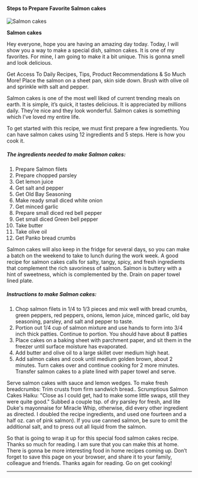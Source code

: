            

#### Steps to Prepare Favorite Salmon cakes

![Salmon cakes](https://img-global.cpcdn.com/recipes/6722785392984064/751x532cq70/salmon-cakes-recipe-main-photo.jpg)

**Salmon cakes**

Hey everyone, hope you are having an amazing day today. Today, I will show you a way to make a special dish, salmon cakes. It is one of my favorites. For mine, I am going to make it a bit unique. This is gonna smell and look delicious.

Get Access To Daily Recipes, Tips, Product Recommendations & So Much More! Place the salmon on a sheet pan, skin side down. Brush with olive oil and sprinkle with salt and pepper.

Salmon cakes is one of the most well liked of current trending meals on earth. It is simple, it’s quick, it tastes delicious. It is appreciated by millions daily. They’re nice and they look wonderful. Salmon cakes is something which I’ve loved my entire life.

To get started with this recipe, we must first prepare a few ingredients. You can have salmon cakes using 12 ingredients and 5 steps. Here is how you cook it.

##### The ingredients needed to make Salmon cakes:

1.  Prepare Salmon filets
2.  Prepare chopped parsley
3.  Get lemon juice
4.  Get salt and pepper
5.  Get Old Bay Seasoning
6.  Make ready small diced white onion
7.  Get minced garlic
8.  Prepare small diced red bell pepper
9.  Get small diced Green bell pepper
10.  Take butter
11.  Take olive oil
12.  Get Panko bread crumbs

Salmon cakes will also keep in the fridge for several days, so you can make a batch on the weekend to take to lunch during the work week. A good recipe for salmon cakes calls for salty, tangy, spicy, and fresh ingredients that complement the rich savoriness of salmon. Salmon is buttery with a hint of sweetness, which is complemented by the. Drain on paper towel lined plate.

##### Instructions to make Salmon cakes:

1.  Chop salmon filets in 1/4 to 1/3 pieces and mix well with bread crumbs, green peppers, red peppers, onions, lemon juice, minced garlic, old bay seasoning, parsley, and salt and pepper to taste.
2.  Portion out 1/4 cup of salmon mixture and use hands to form into 3/4 inch thick patties. Continue to portion. You should have about 8 patties
3.  Place cakes on a baking sheet with parchment paper, and sit them in the freezer until surface moisture has evaporated.
4.  Add butter and olive oil to a large skillet over medium high heat.
5.  Add salmon cakes and cook until medium golden brown, about 2 minutes. Turn cakes over and continue cooking for 2 more minutes. Transfer salmon cakes to a plate lined with paper towel and serve.

Serve salmon cakes with sauce and lemon wedges. To make fresh breadcrumbs: Trim crusts from firm sandwich bread.. Scrumptious Salmon Cakes Haiku: "Close as I could get, had to make some little swaps, still they were quite good." Subbed a couple tsp. of dry parsley for fresh, and lite Duke's mayonnaise for Miracle Whip, otherwise, did every other ingredient as directed. I doubled the recipe ingredients, and used one fourteen and a half oz. can of pink salmon). If you use canned salmon, be sure to omit the additional salt, and to press out all liquid from the salmon.

So that is going to wrap it up for this special food salmon cakes recipe. Thanks so much for reading. I am sure that you can make this at home. There is gonna be more interesting food in home recipes coming up. Don’t forget to save this page on your browser, and share it to your family, colleague and friends. Thanks again for reading. Go on get cooking!

* * *